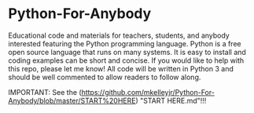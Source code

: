 # Python-For-Anybody
Educational code and materials for teachers, students, and anybody interested featuring the Python programming language. Python is a free open source language that runs on many systems. It is easy to install and coding examples can be short and concise. If you would like to help with this repo, please let me know! All code will be written in Python 3 and should be well commented to allow readers to follow along. 

IMPORTANT: See the (https://github.com/mkelleyjr/Python-For-Anybody/blob/master/START%20HERE) "START HERE.md"!!!
